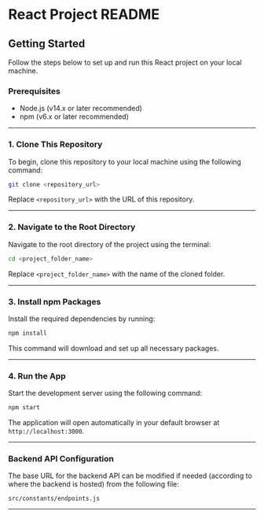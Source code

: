 # React Project README

## Getting Started

Follow the steps below to set up and run this React project on your local machine.

### Prerequisites
- Node.js (v14.x or later recommended)
- npm (v6.x or later recommended)

---

### 1. Clone This Repository
To begin, clone this repository to your local machine using the following command:

```bash
git clone <repository_url>
```

Replace `<repository_url>` with the URL of this repository.

---

### 2. Navigate to the Root Directory
Navigate to the root directory of the project using the terminal:

```bash
cd <project_folder_name>
```

Replace `<project_folder_name>` with the name of the cloned folder.

---

### 3. Install npm Packages
Install the required dependencies by running:

```bash
npm install
```

This command will download and set up all necessary packages.

---

### 4. Run the App
Start the development server using the following command:

```bash
npm start
```

The application will open automatically in your default browser at `http://localhost:3000`.

---

### Backend API Configuration
The base URL for the backend API can be modified if needed (according to where the backend is hosted) from the following file:

```
src/constants/endpoints.js
```

---

